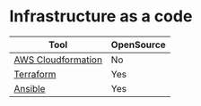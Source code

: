 
# Infrastructure as a code

| Tool                                                                    | OpenSource |
|-------------------------------------------------------------------------|------------|
| [AWS Cloudformation](https://github.com/Anshul619/AWS-Services/tree/main/9_InfrastructureAsCode/AWSCloudFormation) | No         |
| [Terraform](https://www.terraform.io/)                                  | Yes        |
| [Ansible](https://www.ansible.com/)                                     | Yes        |